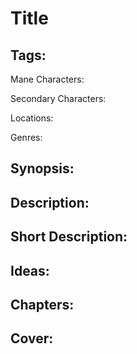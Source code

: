 # Title

## Tags:

Mane Characters: 

Secondary Characters: 

Locations: 

Genres:

## Synopsis:


## Description:


## Short Description:


## Ideas:


## Chapters:


## Cover:
